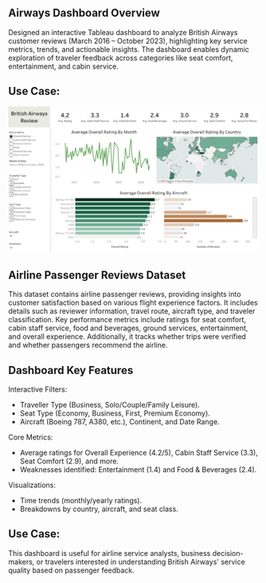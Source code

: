 ## Airways Dashboard Overview

Designed an interactive Tableau dashboard to analyze British Airways customer reviews (March 2016 – October 2023), highlighting key service metrics, trends, and actionable insights. The dashboard enables dynamic exploration of traveler feedback across categories like seat comfort, entertainment, and cabin service.
## Use Case:

![alt text](https://github.com/kChe626/Airways-Visulazation-Dashboard-Tableau/blob/main/Dashboard_snapshot.png)

## Airline Passenger Reviews Dataset

This dataset contains airline passenger reviews, providing insights into customer satisfaction based on various flight experience factors. It includes details such as reviewer information, travel route, aircraft type, and traveler classification. Key performance metrics include ratings for seat comfort, cabin staff service, food and beverages, ground services, entertainment, and overall experience. Additionally, it tracks whether trips were verified and whether passengers recommend the airline.

## Dashboard Key Features

Interactive Filters:

- Traveller Type (Business, Solo/Couple/Family Leisure).
- Seat Type (Economy, Business, First, Premium Economy).
- Aircraft (Boeing 787, A380, etc.), Continent, and Date Range.

Core Metrics:

- Average ratings for Overall Experience (4.2/5), Cabin Staff Service (3.3), Seat Comfort (2.9), and more.
- Weaknesses identified: Entertainment (1.4) and Food & Beverages (2.4).

Visualizations:
- Time trends (monthly/yearly ratings).
- Breakdowns by country, aircraft, and seat class.

## Use Case:

This dashboard is useful for airline service analysts, business decision-makers, or travelers interested in understanding British Airways' service quality based on passenger feedback.


